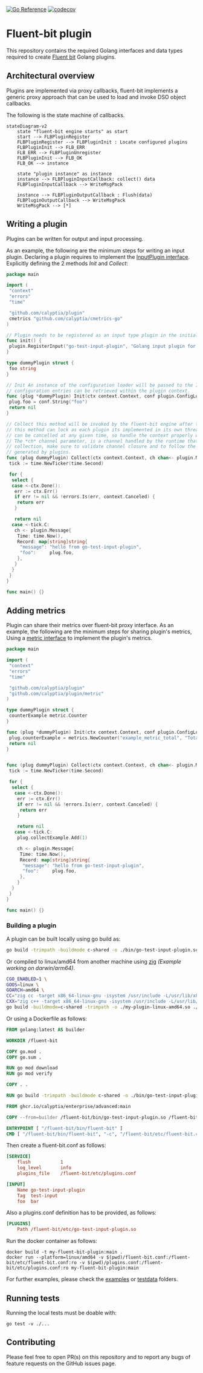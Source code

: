 [![Go Reference](https://pkg.go.dev/badge/github.com/calyptia/plugin.svg)](https://pkg.go.dev/github.com/calyptia/plugin)
[![codecov](https://codecov.io/gh/calyptia/plugin/branch/main/graph/badge.svg?token=VP4Y8DAHGZ)](https://codecov.io/gh/calyptia/plugin)

# Fluent-bit plugin


This repository contains the required Golang interfaces and data types
required to create [Fluent bit](https://fluentbit.io) Golang plugins.

## Architectural overview

Plugins are implemented via proxy callbacks, fluent-bit implements a generic proxy
approach that can be used to load and invoke DSO object callbacks.

The following is the state machine of callbacks.

```mermaid
stateDiagram-v2
    state "fluent-bit engine starts" as start
    start --> FLBPluginRegister
    FLBPluginRegister --> FLBPluginInit : Locate configured plugins
    FLBPluginInit --> FLB_ERR
    FLB_ERR --> FLBPluginUnregister
    FLBPluginInit --> FLB_OK
    FLB_OK --> instance

    state "plugin instance" as instance
    instance --> FLBPluginInputCallback: collect() data
    FLBPluginInputCallback --> WriteMsgPack

    instance --> FLBPluginOutputCallback : Flush(data)
    FLBPluginOutputCallback --> WriteMsgPack
    WriteMsgPack --> [*]
```

## Writing a plugin

Plugins can be written for output and input processing.

As an example, the following are the minimum steps for writing an input plugin.
Declaring a plugin requires to implement the [InputPlugin interface](./plugin.go).
Explicitly defining the 2 methods *Init* and *Collect*:

```go
package main

import (
 "context"
 "errors"
 "time"

 "github.com/calyptia/plugin"
 cmetrics "github.com/calyptia/cmetrics-go"
)

// Plugin needs to be registered as an input type plugin in the initialisation phase
func init() {
 plugin.RegisterInput("go-test-input-plugin", "Golang input plugin for testing", &dummyPlugin{})
}

type dummyPlugin struct {
 foo string
}

// Init An instance of the configuration loader will be passed to the Init method so all the required
// configuration entries can be retrieved within the plugin context.
func (plug *dummyPlugin) Init(ctx context.Context, conf plugin.ConfigLoader, metrics plugin.Metrics) error {
 plug.foo = conf.String("foo")
 return nil
}

// Collect this method will be invoked by the fluent-bit engine after the initialisation is successful
// this method can lock as each plugin its implemented in its own thread. Be aware that the main context
// can be cancelled at any given time, so handle the context properly within this method.
// The *ch* channel parameter, is a channel handled by the runtime that will receive messages from the plugin
// collection, make sure to validate channel closure and to follow the `plugin.Message` struct for messages
// generated by plugins.
func (plug dummyPlugin) Collect(ctx context.Context, ch chan<- plugin.Message) error {
 tick := time.NewTicker(time.Second)

 for {
  select {
  case <-ctx.Done():
   err := ctx.Err()
   if err != nil && !errors.Is(err, context.Canceled) {
    return err
   }

   return nil
  case <-tick.C:
   ch <- plugin.Message{
    Time: time.Now(),
    Record: map[string]string{
     "message": "hello from go-test-input-plugin",
     "foo":     plug.foo,
    },
   }
  }
 }
}

func main() {}
```

## Adding metrics

Plugin can share their metrics over fluent-bit proxy interface.
As an example, the following are the minimum steps for sharing plugin's metrics,
Using a [metric interface](./metric/metric.go) to implement the plugin's metrics.

```go
package main

import (
 "context"
 "errors"
 "time"

 "github.com/calyptia/plugin"
 "github.com/calyptia/plugin/metric"
)

type dummyPlugin struct {
 counterExample metric.Counter
}

func (plug *dummyPlugin) Init(ctx context.Context, conf plugin.ConfigLoader, metrics plugin.Metrics) error {
 plug.counterExample = metrics.NewCounter("example_metric_total", "Total number of example metrics", "go-test-input-plugin")
 return nil
}


func (plug dummyPlugin) Collect(ctx context.Context, ch chan<- plugin.Message) error {
 tick := time.NewTicker(time.Second)

 for {
  select {
   case <-ctx.Done():
    err := ctx.Err()
    if err != nil && !errors.Is(err, context.Canceled) {
     return err
    }

    return nil
   case <-tick.C:
    plug.collectExample.Add(1)

    ch <- plugin.Message{
     Time: time.Now(),
     Record: map[string]string{
      "message": "hello from go-test-input-plugin",
      "foo":     plug.foo,
     },
    }
  }
 }
}

func main() {}
```

### Building a plugin

A plugin can be built locally using go build as:

```bash
go build -trimpath -buildmode c-shared -o ./bin/go-test-input-plugin.so .
```

Or compiled to linux/amd64 from another machine using [zig](https://ziglang.org/learn/overview/#zig-is-also-a-c-compiler)
*(Example working on darwin/arm64)*.

```bash
CGO_ENABLED=1 \
GOOS=linux \
GOARCH=amd64 \
CC="zig cc -target x86_64-linux-gnu -isystem /usr/include -L/usr/lib/x86_64-linux-gnu" \
CXX="zig c++ -target x86_64-linux-gnu -isystem /usr/include -L/usr/lib/x86_64-linux-gnu" \
go build -buildmode=c-shared -trimpath -o ./my-plugin-linux-amd64.so ./...
```

Or using a Dockerfile as follows:

```dockerfile
FROM golang:latest AS builder

WORKDIR /fluent-bit

COPY go.mod .
COPY go.sum .

RUN go mod download
RUN go mod verify

COPY . .

RUN go build -trimpath -buildmode c-shared -o ./bin/go-test-input-plugin.so .

FROM ghcr.io/calyptia/enterprise/advanced:main

COPY --from=builder /fluent-bit/bin/go-test-input-plugin.so /fluent-bit/etc/

ENTRYPOINT [ "/fluent-bit/bin/fluent-bit" ]
CMD [ "/fluent-bit/bin/fluent-bit", "-c", "/fluent-bit/etc/fluent-bit.conf" ]
```

Then create a fluent-bit.conf as follows:

```ini
[SERVICE]
    flush           1
    log_level       info
    plugins_file    /fluent-bit/etc/plugins.conf

[INPUT]
    Name go-test-input-plugin
    Tag  test-input
    foo  bar
```

Also a plugins.conf definition has to be provided, as follows:

```ini
[PLUGINS]
    Path /fluent-bit/etc/go-test-input-plugin.so
```

Run the docker container as follows:

```shell
docker build -t my-fluent-bit-plugin:main .
docker run --platform=linux/amd64 -v $(pwd)/fluent-bit.conf:/fluent-bit/etc/fluent-bit.conf:ro -v $(pwd)/plugins.conf:/fluent-bit/etc/plugins.conf:ro my-fluent-bit-plugin:main
```

For further examples, please check the [examples](./examples) or [testdata](./testdata) folders.

## Running tests

Running the local tests must be doable with:

```shell
go test -v ./...
```

## Contributing

Please feel free to open PR(s) on this repository and to report any bugs of feature requests
on the GitHub issues page.

